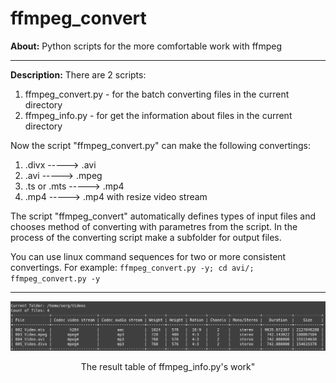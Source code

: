 # ffmpeg_convert

**About:** Python scripts for the more comfortable work with ffmpeg

<hr>

**Description:** There are 2 scripts:
1. ffmpeg_convert.py - for the batch converting files in the current directory
2. ffmpeg_info.py - for get the information about files in the current directory

Now the script "ffmpeg_convert.py" can make the following convertings:
1. .divx -----> .avi
2. .avi -----> .mpeg
3. .ts or .mts -----> .mp4
4. .mp4 -----> .mp4 with resize video stream

The script "ffmpeg_convert" automatically  defines types of input files and chooses method of converting with parametres from the script. In the process of the converting script make a subfolder for output files. 

You can use linux command sequences for two or more consistent convertings.
For example:
          `ffmpeg_convert.py -y; cd avi/; ffmpeg_convert.py -y`
<hr>

<p align="center">
  <img src="screenshots/ffmpeg_info_result.png"/>
<p align="center">The result table of ffmpeg_info.py's work"<p align="center">
</p>
